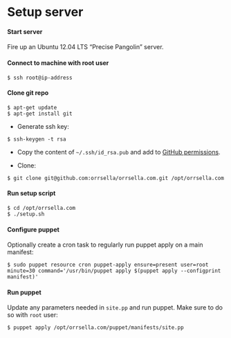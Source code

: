 # Setup server

#### Start server

Fire up an Ubuntu 12.04 LTS “Precise Pangolin” server.

#### Connect to machine with root user

```
$ ssh root@ip-address
```

#### Clone git repo

```
$ apt-get update
$ apt-get install git
```

* Generate ssh key:

```
$ ssh-keygen -t rsa
```

* Copy the content of `~/.ssh/id_rsa.pub` and add to [GitHub permissions](https://github.com/settings/ssh).

* Clone:

```
$ git clone git@github.com:orrsella/orrsella.com.git /opt/orrsella.com
```

#### Run setup script

```
$ cd /opt/orrsella.com
$ ./setup.sh
```

#### Configure puppet

Optionally create a cron task to regularly run puppet apply on a main manifest:

```
$ sudo puppet resource cron puppet-apply ensure=present user=root minute=30 command='/usr/bin/puppet apply $(puppet apply --configprint manifest)'
```

#### Run puppet

Update any parameters needed in `site.pp` and run puppet. Make sure to do so with `root` user:

```
$ puppet apply /opt/orrsella.com/puppet/manifests/site.pp
```
